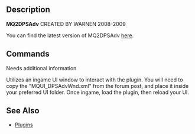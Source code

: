 ## Description

**MQ2DPSAdv** CREATED BY WARNEN 2008-2009

You can find the latest version of MQ2DPSAdv
[here](https://macroquest2.com/phpBB3/viewtopic.php?f=50&t=16340&hilit=MQ2DPSAdv).

## Commands

Needs additional information

Utilizes an ingame UI window to interact with the plugin. You will need to copy the "MQUI_DPSAdvWnd.xml" from the forum
post, and place it inside your preferred UI folder. Once ingame, load the plugin, then reload your UI.

## See Also

-   [Plugins](../documentation/macroquest2-plugins.md)


